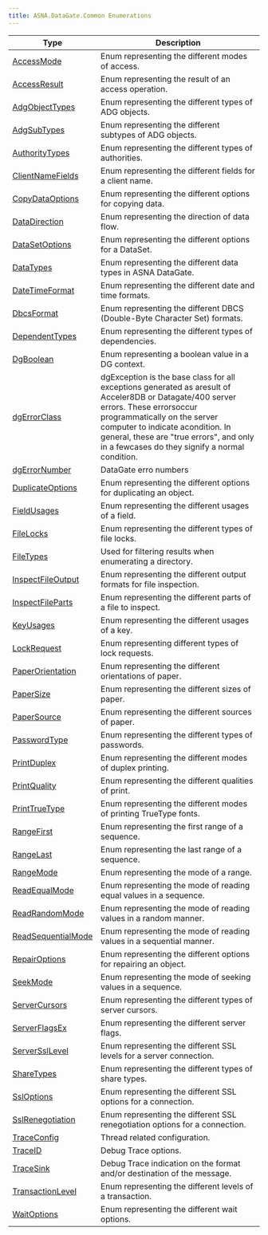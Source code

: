 ```yaml
---
title: ASNA.DataGate.Common Enumerations
---
```



| Type | Description |
| --- | --- |
| [AccessMode](/reference/datagate/data-gate-common/access-mode.html) | Enum representing the different modes of access. |
| [AccessResult](/reference/datagate/data-gate-common/access-result.html) | Enum representing the result of an access operation. |
| [AdgObjectTypes](/reference/datagate/data-gate-common/adg-object-types.html) | Enum representing the different types of ADG objects. |
| [AdgSubTypes](/reference/datagate/data-gate-common/adg-sub-types.html) | Enum representing the different subtypes of ADG objects. |
| [AuthorityTypes](/reference/datagate/data-gate-common/authority-types.html) | Enum representing the different types of authorities. |
| [ClientNameFields](/reference/datagate/data-gate-common/client-name-fields.html) | Enum representing the different fields for a client name. |
| [CopyDataOptions](/reference/datagate/data-gate-common/copy-data-options.html) | Enum representing the different options for copying data. |
| [DataDirection](/reference/datagate/data-gate-common/data-direction.html) | Enum representing the direction of data flow. |
| [DataSetOptions](/reference/datagate/data-gate-common/data-set-options.html) | Enum representing the different options for a DataSet. |
| [DataTypes](/reference/datagate/data-gate-common/data-types.html) | Enum representing the different data types in ASNA DataGate. |
| [DateTimeFormat](/reference/datagate/data-gate-common/date-time-format.html) | Enum representing the different date and time formats. |
| [DbcsFormat](/reference/datagate/data-gate-common/dbcs-format.html) | Enum representing the different DBCS (Double-Byte Character Set) formats. |
| [DependentTypes](/reference/datagate/data-gate-common/dependent-types.html) | Enum representing the different types of dependencies. |
| [DgBoolean](/reference/datagate/data-gate-common/dg-boolean.html) | Enum representing a boolean value in a DG context. |
| [dgErrorClass](/reference/datagate/data-gate-common/dg-error-class.html) | dgException is the base class for all exceptions generated as aresult of Acceler8DB or Datagate/400 server errors.  These errorsoccur programmatically on the server computer to indicate acondition.  In general, these are "true errors", and only in a fewcases do they signify a normal condition. |
| [dgErrorNumber](/reference/datagate/data-gate-common/dg-error-number.html) | DataGate erro numbers |
| [DuplicateOptions](/reference/datagate/data-gate-common/duplicate-options.html) | Enum representing the different options for duplicating an object. |
| [FieldUsages](/reference/datagate/data-gate-common/field-usages.html) | Enum representing the different usages of a field. |
| [FileLocks](/reference/datagate/data-gate-common/file-locks.html) | Enum representing the different types of file locks. |
| [FileTypes](/reference/datagate/data-gate-common/file-types.html) | Used for filtering results when enumerating a directory. |
| [InspectFileOutput](/reference/datagate/data-gate-common/inspect-file-output.html) | Enum representing the different output formats for file inspection. |
| [InspectFileParts](/reference/datagate/data-gate-common/inspect-file-parts.html) | Enum representing the different parts of a file to inspect. |
| [KeyUsages](/reference/datagate/data-gate-common/key-usages.html) | Enum representing the different usages of a key. |
| [LockRequest](/reference/datagate/data-gate-common/lock-request.html) | Enum representing different types of lock requests. |
| [PaperOrientation](/reference/datagate/data-gate-common/paper-orientation.html) | Enum representing the different orientations of paper. |
| [PaperSize](/reference/datagate/data-gate-common/paper-size.html) | Enum representing the different sizes of paper. |
| [PaperSource](/reference/datagate/data-gate-common/paper-source.html) | Enum representing the different sources of paper. |
| [PasswordType](/reference/datagate/data-gate-common/password-type.html) | Enum representing the different types of passwords. |
| [PrintDuplex](/reference/datagate/data-gate-common/print-duplex.html) | Enum representing the different modes of duplex printing. |
| [PrintQuality](/reference/datagate/data-gate-common/print-quality.html) | Enum representing the different qualities of print. |
| [PrintTrueType](/reference/datagate/data-gate-common/print-true-type.html) | Enum representing the different modes of printing TrueType fonts. |
| [RangeFirst](/reference/datagate/data-gate-common/range-first.html) | Enum representing the first range of a sequence. |
| [RangeLast](/reference/datagate/data-gate-common/range-last.html) | Enum representing the last range of a sequence. |
| [RangeMode](/reference/datagate/data-gate-common/range-mode.html) | Enum representing the mode of a range. |
| [ReadEqualMode](/reference/datagate/data-gate-common/read-equal-mode.html) | Enum representing the mode of reading equal values in a sequence. |
| [ReadRandomMode](/reference/datagate/data-gate-common/read-random-mode.html) | Enum representing the mode of reading values in a random manner. |
| [ReadSequentialMode](/reference/datagate/data-gate-common/read-sequential-mode.html) | Enum representing the mode of reading values in a sequential manner. |
| [RepairOptions](/reference/datagate/data-gate-common/repair-options.html) | Enum representing the different options for repairing an object. |
| [SeekMode](/reference/datagate/data-gate-common/seek-mode.html) | Enum representing the mode of seeking values in a sequence. |
| [ServerCursors](/reference/datagate/data-gate-common/server-cursors.html) | Enum representing the different types of server cursors. |
| [ServerFlagsEx](/reference/datagate/data-gate-common/server-flags-ex.html) | Enum representing the different server flags. |
| [ServerSslLevel](/reference/datagate/data-gate-common/server-ssl-level.html) | Enum representing the different SSL levels for a server connection. |
| [ShareTypes](/reference/datagate/data-gate-common/share-types.html) | Enum representing the different types of share types. |
| [SslOptions](/reference/datagate/data-gate-common/ssl-options.html) | Enum representing the different SSL options for a connection. |
| [SslRenegotiation](/reference/datagate/data-gate-common/ssl-renegotiation.html) | Enum representing the different SSL renegotiation options for a connection. |
| [TraceConfig](/reference/datagate/data-gate-common/trace-config.html) | Thread related configuration. |
| [TraceID](/reference/datagate/data-gate-common/trace-id.html) | Debug Trace options. |
| [TraceSink](/reference/datagate/data-gate-common/trace-sink.html) | Debug Trace indication on the format and/or destination of the message. |
| [TransactionLevel](/reference/datagate/data-gate-common/transaction-level.html) | Enum representing the different levels of a transaction. |
| [WaitOptions](/reference/datagate/data-gate-common/wait-options.html) | Enum representing the different wait options. |
